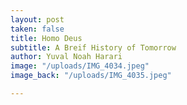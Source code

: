 ```yaml
---
layout: post
taken: false
title: Homo Deus
subtitle: A Breif History of Tomorrow
author: Yuval Noah Harari
image: "/uploads/IMG_4034.jpeg"
image_back: "/uploads/IMG_4035.jpeg"

---
```


